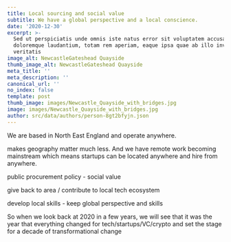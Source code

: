 ```yaml
---
title: Local sourcing and social value
subtitle: We have a global perspective and a local conscience.
date: '2020-12-30'
excerpt: >-
  Sed ut perspiciatis unde omnis iste natus error sit voluptatem accusantium
  doloremque laudantium, totam rem aperiam, eaque ipsa quae ab illo inventore
  veritatis
image_alt: NewcastleGateshead Quayside
thumb_image_alt: NewcastleGateshead Quayside
meta_title: ''
meta_description: ''
canonical_url: ''
no_index: false
template: post
thumb_image: images/Newcastle_Quayside_with_bridges.jpg
image: images/Newcastle_Quayside_with_bridges.jpg
author: src/data/authors/person-8gt2bfyjn.json
---
```

We are based in North East England and operate anywhere.

makes geography matter much less. And we have remote work becoming mainstream which means startups can be located anywhere and hire from anywhere.

public procurement policy - social value

give back to area / contribute to local tech ecosystem

develop local skills - keep global perspective and skills

So when we look back at 2020 in a few years, we will see that it was the year that everything changed for tech/startups/VC/crypto and set the stage for a decade of transformational change
